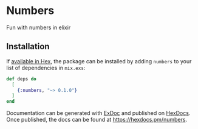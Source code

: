 # Numbers

Fun with numbers in elixir

## Installation

If [available in Hex](https://hex.pm/docs/publish), the package can be installed
by adding `numbers` to your list of dependencies in `mix.exs`:

```elixir
def deps do
  [
    {:numbers, "~> 0.1.0"}
  ]
end
```

Documentation can be generated with [ExDoc](https://github.com/elixir-lang/ex_doc)
and published on [HexDocs](https://hexdocs.pm). Once published, the docs can
be found at <https://hexdocs.pm/numbers>.

